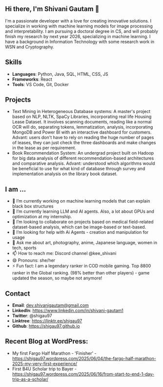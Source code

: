 ## Hi there, I'm Shivani Gautam 👋
I'm a passionate developer with a love for creating innovative solutions. I specialize in working with machine learning models for image processing and interpretability. I am pursuing a doctoral degree in CS, and will probably finish my research by next year 2026, specializing in machine learning. I have a background in Information Technology with some research work in WSN and Cryptography. 

## Skills
- **Languages**: Python, Java, SQL, HTML, CSS, JS
- **Frameworks**: React
- **Tools**: VS Code, Git, Docker

## Projects
- Text Mining in Heterogeneous Database systems: A master's project based on NLP, NLTK, SpaCy Libraries, incorporating real life Housing Lease Dataset. It involves scanning documents, reading like a normal OCR will do, separating tokens, lemmatization, analysis, incorporating MongoDB and Power BI with an interactive dashboard for customers. Advant: users don't have to rely on reading the huge number of pages of leases, they can just check the three dashboards and make changes in the lease as per requirement. 
- Book Recommendation System: An undergrad project built on Hadoop for big data analysis of different recommendation-based architectures and comparative analysis. Advant: understood which algorithms would be beneficial to use for what kind of database through survey and implementation analysis on the library book dataset.

## I am ...
- 🔭 I’m currently working on machine learning models that can explain black box structures
- 🌱 I’m currently learning LLM and AI agents. Also, a lot about GPUs and optimization at my internship. 
- 👯 I’m looking to collaborate on projects based on medical field-related dataset-based analysis, which can be image-based or text-based.
- 🤔 I’m looking for help with Ai Agents - creation and manipulation for usage
- 💬 Ask me about art, photography, anime, Japanese language, women in tech, sports
- 📫 How to reach me: Discord channel @kee_shivani
- 😄 Pronouns: she/her
- ⚡ Fun fact: I am a legendary ranker in COD mobile gaming. Top 8800 ranker in the Global ranking. (98% better than other players) - game updated the season, so maybe not anymore!

## Contact
- **Email**: dev.shivanigautam@gmail.com
- **LinkedIn**: https://www.linkedin.com/in/shivani-gautam1
- **Twitter**: @shigau97
- **Linktree**: https://linktr.ee/shigau97
- **Github**: https://shigau97.github.io

## Recent Blog at WordPress:
- My first Fargo Half Marathon - 'Finisher' - https://shigau97.wordpress.com/2025/06/04/the-fargo-half-marathon-2025-my-very-first-experience/
- First B4U Scholar trip to Bayer - https://shigau97.wordpress.com/2025/06/16/from-start-to-end-1-day-trip-as-a-scholar/

<!--
**shigau97/shigau97** is a ✨ _special_ ✨ repository because its `README.md` (this file) appears on your GitHub profile.

Here are some ideas to get you started:

- 🔭 I’m currently working on ...
- 🌱 I’m currently learning ...
- 👯 I’m looking to collaborate on ...
- 🤔 I’m looking for help with ...
- 💬 Ask me about ...
- 📫 How to reach me: ...
- 😄 Pronouns: ...
- ⚡ Fun fact: ...
-->
